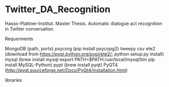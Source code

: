 # Twitter_DA_Recognition
Hasso-Plattner-Institut. Master Thesis. Automatic dialogue act recognition in Twitter conversation.

Requerments

MongoDB (path, ports)
psycorg (pip install psycopg2)
tweepy
csv
ete2 (download from https://pypi.python.org/pypi/ete2/; python setup.py install)
mysql (brew install mysql
export PATH=$PATH:/usr/local/mysql/bin
pip install MySQL-Python)
pypt (brew install pyqt)
PyQT4 (http://pyqt.sourceforge.net/Docs/PyQt4/installation.html)

libraries
